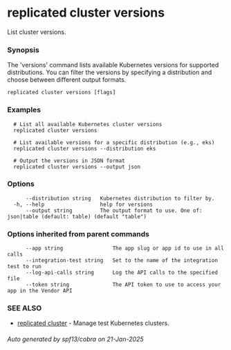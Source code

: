 # replicated cluster versions

List cluster versions.

### Synopsis

The 'versions' command lists available Kubernetes versions for supported distributions. You can filter the versions by specifying a distribution and choose between different output formats.

```
replicated cluster versions [flags]
```

### Examples

```
  # List all available Kubernetes cluster versions
  replicated cluster versions

  # List available versions for a specific distribution (e.g., eks)
  replicated cluster versions --distribution eks

  # Output the versions in JSON format
  replicated cluster versions --output json
```

### Options

```
      --distribution string   Kubernetes distribution to filter by.
  -h, --help                  help for versions
      --output string         The output format to use. One of: json|table (default: table) (default "table")
```

### Options inherited from parent commands

```
      --app string                The app slug or app id to use in all calls
      --integration-test string   Set to the name of the integration test to run
      --log-api-calls string      Log the API calls to the specified file
      --token string              The API token to use to access your app in the Vendor API
```

### SEE ALSO

* [replicated cluster](replicated_cluster.md)	 - Manage test Kubernetes clusters.

###### Auto generated by spf13/cobra on 21-Jan-2025
